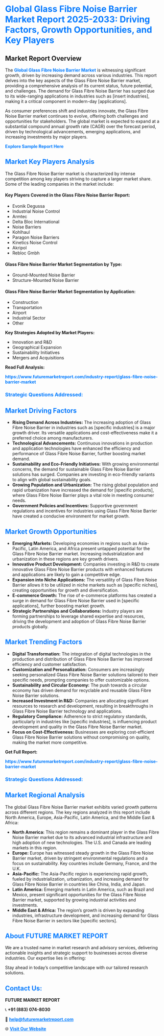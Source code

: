 <h1 style="color: #007BFF;">Global Glass Fibre Noise Barrier Market Report 2025-2033: Driving Factors, Growth Opportunities, and Key Players</h1>

<section id="overview">
<h2>Market Report Overview</h2>
<p>The <a href="https://www.futuremarketreport.com/industry-report/glass-fibre-noise-barrier-market" style="color: #007BFF; text-decoration: none;"><strong>Global Glass Fibre Noise Barrier Market</strong></a> is witnessing significant growth, driven by increasing demand across various industries. This report delves into the key aspects of the Glass Fibre Noise Barrier market, providing a comprehensive analysis of its current status, future potential, and challenges. The demand for Glass Fibre Noise Barrier has surged due to its wide-ranging applications in industries such as [insert industries], making it a critical component in modern-day [applications].</p>
<p>As consumer preferences shift and industries innovate, the Glass Fibre Noise Barrier market continues to evolve, offering both challenges and opportunities for stakeholders. The global market is expected to expand at a substantial compound annual growth rate (CAGR) over the forecast period, driven by technological advancements, emerging applications, and increasing investments by major players.</p>
</section>

<section id="overview">
<p><a href="https://www.futuremarketreport.com/request-sample/reportId=89246" style="color: #007BFF; text-decoration: none;"><strong>Explore Sample Report Here</strong></a></p>
</section>

<section id="key-players">
<h2 style="color: #007BFF;">Market Key Players Analysis</h2>
<p>The Glass Fibre Noise Barrier market is characterized by intense competition among key players striving to capture a larger market share. Some of the leading companies in the market include:</p>
<h4>Key Players Covered in the Glass Fibre Noise Barrier Report:</h4>
<ul><li>Evonik Degussa</li><li>Industrial Noise Control</li><li>Armtec</li><li>Delta Bloc International</li><li>Noise Barriers</li><li>Kohlhaul</li><li>Paragon Noise Barriers</li><li>Kinetics Noise Control</li><li>Akripol</li><li>Rebloc Gmbh</li></ul>
<h4>Glass Fibre Noise Barrier Market Segmentation by Type:</h4>
<ul><li>Ground-Mounted Noise Barrier</li><li>Structure-Mounted Noise Barrier</li></ul>

<h4>Glass Fibre Noise Barrier Market Segmentation by Application:</h4>
<ul><li>Construction</li><li>Transportation</li><li>Airport</li><li>Industrial Sector</li><li>Other</li></ul>
<p><strong>Key Strategies Adopted by Market Players:</strong></p>
<ul>
<li>Innovation and R&D</li>
<li>Geographical Expansion</li>
<li>Sustainability Initiatives</li>
<li>Mergers and Acquisitions</li>
</ul>
</section>

<section>
<p><strong>Read Full Analysis: </strong></p><a href="https://www.futuremarketreport.com/industry-report/glass-fibre-noise-barrier-market" style="color: #007BFF; text-decoration: none;"><strong>https://www.futuremarketreport.com/industry-report/glass-fibre-noise-barrier-market</strong></a>
<h3 style="color: #007BFF;">Strategic Questions Addressed:</h3>
</section>

<section id="driving-factors">
<h2 style="color: #007BFF;">Market Driving Factors</h2>
<ul>
<li><strong>Rising Demand Across Industries:</strong> The increasing adoption of Glass Fibre Noise Barrier in industries such as [specific industries] is a major growth driver. Its versatile applications and cost-effectiveness make it a preferred choice among manufacturers.</li>
<li><strong>Technological Advancements:</strong> Continuous innovations in production and application technologies have enhanced the efficiency and performance of Glass Fibre Noise Barrier, further boosting market demand.</li>
<li><strong>Sustainability and Eco-Friendly Initiatives:</strong> With growing environmental concerns, the demand for sustainable Glass Fibre Noise Barrier solutions has surged. Companies are investing in eco-friendly variants to align with global sustainability goals.</li>
<li><strong>Growing Population and Urbanization:</strong> The rising global population and rapid urbanization have increased the demand for [specific products], where Glass Fibre Noise Barrier plays a vital role in meeting consumer needs.</li>
<li><strong>Government Policies and Incentives:</strong> Supportive government regulations and incentives for industries using Glass Fibre Noise Barrier have created a conducive environment for market growth.</li>
</ul>
</section>

<section id="growth-opportunities">
<h2 style="color: #007BFF;">Market Growth Opportunities</h2>
<ul>
<li><strong>Emerging Markets:</strong> Developing economies in regions such as Asia-Pacific, Latin America, and Africa present untapped potential for the Glass Fibre Noise Barrier market. Increasing industrialization and urbanization in these regions are key growth drivers.</li>
<li><strong>Innovative Product Development:</strong> Companies investing in R&D to create innovative Glass Fibre Noise Barrier products with enhanced features and applications are likely to gain a competitive edge.</li>
<li><strong>Expansion into Niche Applications:</strong> The versatility of Glass Fibre Noise Barrier allows it to be utilized in niche markets such as [specific niches], creating opportunities for growth and diversification.</li>
<li><strong>E-commerce Growth:</strong> The rise of e-commerce platforms has created a surge in demand for Glass Fibre Noise Barrier used in [specific applications], further boosting market growth.</li>
<li><strong>Strategic Partnerships and Collaborations:</strong> Industry players are forming partnerships to leverage shared expertise and resources, driving the development and adoption of Glass Fibre Noise Barrier products globally.</li>
</ul>
</section>

<section id="trending-factors">
<h2 style="color: #007BFF;">Market Trending Factors</h2>
<ul>
<li><strong>Digital Transformation:</strong> The integration of digital technologies in the production and distribution of Glass Fibre Noise Barrier has improved efficiency and customer satisfaction.</li>
<li><strong>Customization and Personalization:</strong> Consumers are increasingly seeking personalized Glass Fibre Noise Barrier solutions tailored to their specific needs, prompting companies to offer customizable options.</li>
<li><strong>Sustainability and Circular Economy:</strong> The push towards a circular economy has driven demand for recyclable and reusable Glass Fibre Noise Barrier solutions.</li>
<li><strong>Increased Investment in R&D:</strong> Companies are allocating significant resources to research and development, resulting in breakthroughs in Glass Fibre Noise Barrier technology and applications.</li>
<li><strong>Regulatory Compliance:</strong> Adherence to strict regulatory standards, particularly in industries like [specific industries], is influencing product development and quality in the Glass Fibre Noise Barrier market.</li>
<li><strong>Focus on Cost-Effectiveness:</strong> Businesses are exploring cost-efficient Glass Fibre Noise Barrier solutions without compromising on quality, making the market more competitive.</li>
</ul>
</section>

<section>
<p><strong>Get Full Report: </strong></p><a href="https://www.futuremarketreport.com/industry-report/glass-fibre-noise-barrier-market" style="color: #007BFF; text-decoration: none;"><strong>https://www.futuremarketreport.com/industry-report/glass-fibre-noise-barrier-market</strong></a>
<h3 style="color: #007BFF;">Strategic Questions Addressed:</h3>
</section>


<section id="regional-analysis">
<h2 style="color: #007BFF;">Market Regional Analysis</h2>
<p>The global Glass Fibre Noise Barrier market exhibits varied growth patterns across different regions. The key regions analyzed in this report include North America, Europe, Asia-Pacific, Latin America, and the Middle East & Africa:</p>
<ul>
<li><strong>North America:</strong> This region remains a dominant player in the Glass Fibre Noise Barrier market due to its advanced industrial infrastructure and high adoption of new technologies. The U.S. and Canada are leading markets in this region.</li>
<li><strong>Europe:</strong> Europe has witnessed steady growth in the Glass Fibre Noise Barrier market, driven by stringent environmental regulations and a focus on sustainability. Key countries include Germany, France, and the U.K.</li>
<li><strong>Asia-Pacific:</strong> The Asia-Pacific region is experiencing rapid growth, fueled by industrialization, urbanization, and increasing demand for Glass Fibre Noise Barrier in countries like China, India, and Japan.</li>
<li><strong>Latin America:</strong> Emerging markets in Latin America, such as Brazil and Mexico, present significant opportunities for the Glass Fibre Noise Barrier market, supported by growing industrial activities and investments.</li>
<li><strong>Middle East & Africa:</strong> The region’s growth is driven by expanding industries, infrastructure development, and increasing demand for Glass Fibre Noise Barrier in sectors like [specific sectors].</li>
</ul>
</section>

<footer>
<h2 style="color: #007BFF;">About FUTURE MARKET REPORT</h2>
<p>We are a trusted name in market research and advisory services, delivering actionable insights and strategic support to businesses across diverse industries. Our expertise lies in offering:</p>

<p>Stay ahead in today’s competitive landscape with our tailored research solutions.</p>

<h2 style="color: #007BFF;">Contact Us:</h2>
<p><strong>FUTURE MARKET REPORT</strong></p>
<p>📞 <strong>+91 (883) 074-8030</strong></p>
<p>📧 <strong><a href="mailto:help@futuremarketreport.com" style="color: #007BFF;">help@futuremarketreport.com</a></strong></p>
<p>🌐 <strong><a href="https://www.futuremarketreport.com/" style="color: #007BFF;">Visit Our Website</a></strong></p>
</footer>